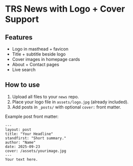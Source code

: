 # TRS News with Logo + Cover Support

## Features
- Logo in masthead + favicon
- Title + subtitle beside logo
- Cover images in homepage cards
- About + Contact pages
- Live search

## How to use
1. Upload all files to your `news` repo.
2. Place your logo file in `assets/logo.jpg` (already included).
3. Add posts in `_posts/` with optional `cover:` front matter.

Example post front matter:
```
---
layout: post
title: "Your Headline"
standfirst: "Short summary."
author: "Name"
date: 2025-09-23
cover: /assets/yourimage.jpg
---
Your text here.
```

